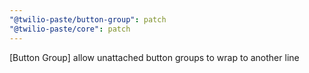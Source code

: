 ```yaml
---
"@twilio-paste/button-group": patch
"@twilio-paste/core": patch
---
```


[Button Group] allow unattached button groups to wrap to another line
